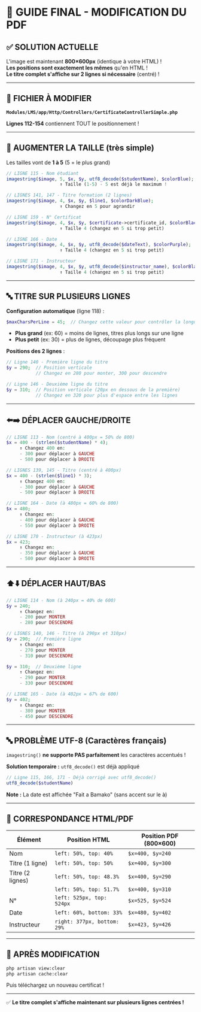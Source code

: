 # 🎯 GUIDE FINAL - MODIFICATION DU PDF

## ✅ SOLUTION ACTUELLE

L'image est maintenant **800×600px** (identique à votre HTML) !  
**Les positions sont exactement les mêmes** qu'en HTML !  
**Le titre complet s'affiche sur 2 lignes si nécessaire** (centré) !

---

## 📝 FICHIER À MODIFIER

**`Modules/LMS/app/Http/Controllers/CertificateControllerSimple.php`**

**Lignes 112-154** contiennent TOUT le positionnement !

---

## 📏 AUGMENTER LA TAILLE (très simple)

Les tailles vont de **1 à 5** (5 = le plus grand)

```php
// LIGNE 115 - Nom étudiant
imagestring($image, 5, $x, $y, utf8_decode($studentName), $colorBlue);
                    ↑ Taille (1-5) - 5 est déjà le maximum !

// LIGNES 141, 147 - Titre formation (2 lignes)
imagestring($image, 4, $x, $y, $line1, $colorDarkBlue);
                    ↑ Changez en 5 pour agrandir

// LIGNE 159 - N° Certificat
imagestring($image, 4, $x, $y, $certificate->certificate_id, $colorBlack);
                    ↑ Taille 4 (changez en 5 si trop petit)

// LIGNE 166 - Date  
imagestring($image, 4, $x, $y, utf8_decode($dateText), $colorPurple);
                    ↑ Taille 4 (changez en 5 si trop petit)

// LIGNE 171 - Instructeur
imagestring($image, 4, $x, $y, utf8_decode($instructor_name), $colorBlack);
                    ↑ Taille 4 (changez en 5 si trop petit)
```

---

## 🔤 TITRE SUR PLUSIEURS LIGNES

**Configuration automatique** (ligne 118) :
```php
$maxCharsPerLine = 45;  // Changez cette valeur pour contrôler la longueur
```

- **Plus grand** (ex: 60) = moins de lignes, titres plus longs sur une ligne
- **Plus petit** (ex: 30) = plus de lignes, découpage plus fréquent

**Positions des 2 lignes** :
```php
// Ligne 140 - Première ligne du titre
$y = 290;  // Position verticale
           // Changez en 280 pour monter, 300 pour descendre

// Ligne 146 - Deuxième ligne du titre
$y = 310;  // Position verticale (20px en dessous de la première)
           // Changez en 320 pour plus d'espace entre les lignes
```

---

## ⬅️➡️ DÉPLACER GAUCHE/DROITE

```php
// LIGNE 113 - Nom (centré à 400px = 50% de 800)
$x = 400 - (strlen($studentName) * 4);
     ↑ Changez 400 en:
     - 300 pour déplacer à GAUCHE
     - 500 pour déplacer à DROITE

// LIGNES 139, 145 - Titre (centré à 400px)
$x = 400 - (strlen($line1) * 3);
     ↑ Changez 400 en:
     - 300 pour déplacer à GAUCHE
     - 500 pour déplacer à DROITE

// LIGNE 164 - Date (à 480px = 60% de 800)  
$x = 480;
     ↑ Changez en:
     - 400 pour déplacer à GAUCHE
     - 550 pour déplacer à DROITE

// LIGNE 170 - Instructeur (à 423px)
$x = 423;
     ↑ Changez en:
     - 350 pour déplacer à GAUCHE
     - 500 pour déplacer à DROITE
```

---

## ⬆️⬇️ DÉPLACER HAUT/BAS

```php
// LIGNE 114 - Nom (à 240px = 40% de 600)
$y = 240;
     ↑ Changez en:
     - 200 pour MONTER
     - 280 pour DESCENDRE

// LIGNES 140, 146 - Titre (à 290px et 310px)
$y = 290;  // Première ligne
     ↑ Changez en:
     - 270 pour MONTER
     - 310 pour DESCENDRE

$y = 310;  // Deuxième ligne
     ↑ Changez en:
     - 290 pour MONTER
     - 330 pour DESCENDRE

// LIGNE 165 - Date (à 402px = 67% de 600)
$y = 402;
     ↑ Changez en:
     - 380 pour MONTER
     - 450 pour DESCENDRE
```

---

## 🔤 PROBLÈME UTF-8 (Caractères français)

`imagestring()` **ne supporte PAS parfaitement** les caractères accentués !

**Solution temporaire :** `utf8_decode()` est déjà appliqué
```php
// Ligne 115, 166, 171 - Déjà corrigé avec utf8_decode()
utf8_decode($studentName)
```

**Note :** La date est affichée "Fait a Bamako" (sans accent sur le à)

---

## 🎨 CORRESPONDANCE HTML/PDF

| Élément | Position HTML | Position PDF (800×600) |
|---------|---------------|------------------------|
| Nom | `left: 50%, top: 40%` | `$x=400, $y=240` |
| Titre (1 ligne) | `left: 50%, top: 50%` | `$x=400, $y=300` |
| Titre (2 lignes) | `left: 50%, top: 48.3%` | `$x=400, $y=290` |
|                  | `left: 50%, top: 51.7%` | `$x=400, $y=310` |
| N° | `left: 525px, top: 524px` | `$x=525, $y=524` |
| Date | `left: 60%, bottom: 33%` | `$x=480, $y=402` |
| Instructeur | `right: 377px, bottom: 29%` | `$x=423, $y=426` |

---

## 🚀 APRÈS MODIFICATION

```bash
php artisan view:clear
php artisan cache:clear
```

Puis téléchargez un nouveau certificat !

---

✅ **Le titre complet s'affiche maintenant sur plusieurs lignes centrées !**
